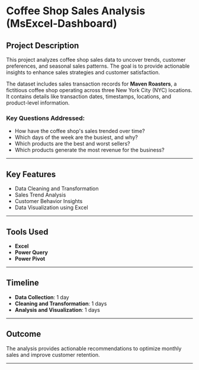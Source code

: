 # Coffee Shop Sales Analysis (MsExcel-Dashboard)

## Project Description
This project analyzes coffee shop sales data to uncover trends, customer preferences, and seasonal sales patterns. The goal is to provide actionable insights to enhance sales strategies and customer satisfaction.  

The dataset includes sales transaction records for **Maven Roasters**, a fictitious coffee shop operating across three  New York City (NYC) locations. It contains details like transaction dates, timestamps, locations, and product-level information.

### Key Questions Addressed:
- How have the coffee shop's sales trended over time?
- Which days of the week are the busiest, and why?
- Which products are the best and worst sellers?
- Which products generate the most revenue for the business?

---

## Key Features
- Data Cleaning and Transformation
- Sales Trend Analysis
- Customer Behavior Insights
- Data Visualization using Excel

---

## Tools Used
- **Excel**
- **Power Query**
- **Power Pivot**

---

## Timeline
- **Data Collection**: 1 day  
- **Cleaning and Transformation**: 1 days  
- **Analysis and Visualization**: 1 days  

---

## Outcome
The analysis provides actionable recommendations to optimize monthly sales and improve customer retention.  

---
